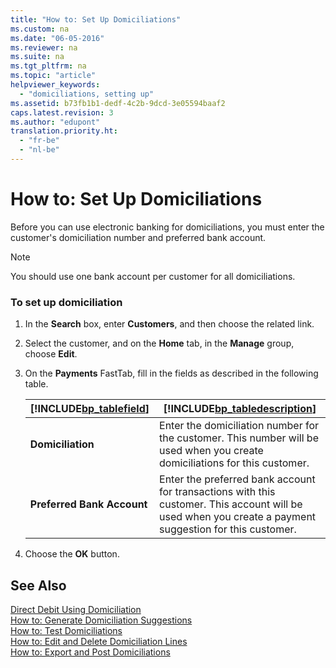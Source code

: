 ```yaml
---
title: "How to: Set Up Domiciliations"
ms.custom: na
ms.date: "06-05-2016"
ms.reviewer: na
ms.suite: na
ms.tgt_pltfrm: na
ms.topic: "article"
helpviewer_keywords: 
  - "domiciliations, setting up"
ms.assetid: b73fb1b1-dedf-4c2b-9dcd-3e05594baaf2
caps.latest.revision: 3
ms.author: "edupont"
translation.priority.ht: 
  - "fr-be"
  - "nl-be"
---
```

# How to: Set Up Domiciliations
Before you can use electronic banking for domiciliations, you must enter the customer's domiciliation number and preferred bank account.  
  
> [!NOTE]  
>  You should use one bank account per customer for all domiciliations.  
  
### To set up domiciliation  
  
1.  In the **Search** box, enter **Customers**, and then choose the related link.  
  
2.  Select the customer, and on the **Home** tab, in the **Manage** group, choose **Edit**.  
  
3.  On the **Payments** FastTab, fill in the fields as described in the following table.  
  
    |[!INCLUDE[bp_tablefield](../../ApplicationDesign/includes/bp_tablefield_md.md)]|[!INCLUDE[bp_tabledescription](../../ApplicationDesign/includes/bp_tabledescription_md.md)]|  
    |---------------------------------|---------------------------------------|  
    |**Domiciliation**|Enter the domiciliation number for the customer. This number will be used when you create domiciliations for this customer.|  
    |**Preferred Bank Account**|Enter the preferred bank account for transactions with this customer. This account will be used when you create a payment suggestion for this customer.|  
  
4.  Choose the **OK** button.  
  
## See Also  
 [Direct Debit Using Domiciliation](../../LocalFunctionalityForMicrosoftDynamicsNav2016/Belgium/direct-debit-using-domiciliation.md)   
 [How to: Generate Domiciliation Suggestions](../../LocalFunctionalityForMicrosoftDynamicsNav2016/Belgium/how-to-generate-domiciliation-suggestions.md)   
 [How to: Test Domiciliations](../../LocalFunctionalityForMicrosoftDynamicsNav2016/Belgium/how-to-test-domiciliations.md)   
 [How to: Edit and Delete Domiciliation Lines](../../LocalFunctionalityForMicrosoftDynamicsNav2016/Belgium/how-to-edit-and-delete-domiciliation-lines.md)   
 [How to: Export and Post Domiciliations](../../LocalFunctionalityForMicrosoftDynamicsNav2016/Belgium/how-to-export-and-post-domiciliations.md)